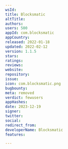```yaml
---
wsId: 
title: Blocksmatic
altTitle: 
authors: 
users: 500
appId: com.blocksmatic
appCountry: 
released: 2022-01-18
updated: 2022-02-12
version: 1.1.5
stars: 
ratings: 
reviews: 
website: 
repository: 
issue: 
icon: com.blocksmatic.png
bugbounty: 
meta: removed
verdict: fewusers
appHashes: 
date: 2023-12-19
signer: 
twitter: 
social: 
redirect_from: 
developerName: Blocksmatic
features: 

---
```


